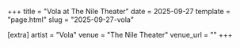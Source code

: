 +++
title = "Vola at The Nile Theater"
date = 2025-09-27
template = "page.html"
slug = "2025-09-27-vola"

[extra]
artist = "Vola"
venue = "The Nile Theater"
venue_url = ""
+++
